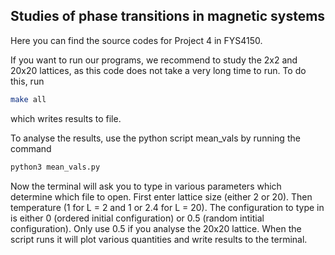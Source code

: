 ## Studies of phase transitions in magnetic systems

Here you can find the source codes for Project 4 in FYS4150.

If you want to run our programs, we recommend to study the 2x2 and 20x20 lattices, as this code does not take a very long time to run. To do this, run

```bash
make all
```

which writes results to file.

To analyse the results, use the python script mean_vals by running the command 

```bash
python3 mean_vals.py
```

Now the terminal will ask you to type in various parameters which determine which file to open. First enter lattice size (either 2 or 20). Then temperature (1 for L = 2 and 1 or 2.4 for L = 20). The configuration to type in is either 0 (ordered initial configuration) or 0.5 (random intitial configuration). Only use 0.5 if you analyse the 20x20 lattice. When the script runs it will plot various quantities and write results to the terminal.
